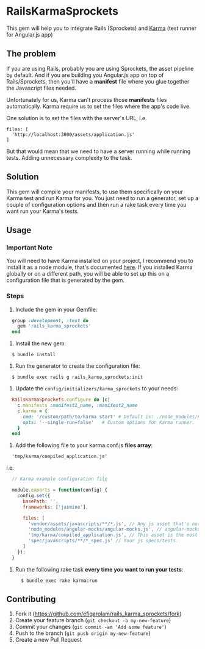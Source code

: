 # RailsKarmaSprockets

This gem will help you to integrate Rails (Sprockets) and [Karma](http://karma-runner.github.io/0.12/index.html) (test runner for Angular.js app)


## The problem

If you are using Rails, probably you are using Sprockets, the asset
pipeline by default. And if you are building you Angular.js app on
top of Rails/Sprockets, then you'll have a **manifest** file where you
glue together the Javascript files needed.

Unfortunately for us, Karma can't process those **manifests** files
automatically. Karma require us to set the files where the app's code
live.

One solution is to set the files with the server's URL, i.e.

    files: [
      'http://localhost:3000/assets/application.js'
    ]

But that would mean that we need to have a server running while running
tests. Adding unnecessary complexity to the task.

## Solution

This gem will compile your manifests, to use them specifically on your
Karma test and run Karma for you. You just need to run a generator, set
up a couple of configuration options and then run a rake task every time
you want run your Karma's tests.

## Usage

### Important Note

You will need to have Karma installed on your project, I
recommend you to install it as a node module, that's documented [here](http://karma-runner.github.io/0.12/intro/installation.html). If you installed Karma globally or on a different path, you will be able to set up this on a configuration file that is generated by the gem.

### Steps

1. Include the gem in your Gemfile:

  ````ruby
    group :development, :test do
      gem 'rails_karma_sprockets'
    end
  ````

1. Install the new gem:

  ````shell
    $ bundle install
  ````

1. Run the generator to create the configuration file:

  ````shell
    $ bundle exec rails g rails_karma_sprockets:init
  ````

1. Update the `config/initializers/karma_sprockets` to your needs:

  ````ruby
    RailsKarmaSprockets.configure do |c|
      c.manifests :manifest1_name, :manifest2_name
      c.karma = {
        cmd: '/custom/path/to/karma start' # Default is: ./node_modules/karma/bin/karma start
        opts: '--single-run=false'   # Custom options for Karma runner.
      }
    end
  ````

1. Add the following file to your karma.conf.js **files array**:

  ````
    'tmp/karma/compiled_application.js'
  ````
  i.e.

  ````javascript
    // Karma example configuration file

    module.exports = function(config) {
      config.set({
        basePath: '',
        frameworks: ['jasmine'],

        files: [
          'vendor/assets/javascripts/**/*.js', // Any js asset that's not included on your manifests.
          'node_modules/angular-mocks/angular-mocks.js', // angular-mocks.js is needed by default, I installed it as a node module, you can have it on vendor too.
          'tmp/karma/compiled_application.js', // This asset is the most important, it contains your manifests code compiled. In other words, it is your Angular app.
          'spec/javascripts/**/*_spec.js' // Your js specs/tests.
        ]
      });
    }
  ````

1. Run the following rake task **every time you want to run your tests**:

    ````shell
      $ bundle exec rake karma:run
    ````

## Contributing

1. Fork it (https://github.com/efigarolam/rails_karma_sprockets/fork)
2. Create your feature branch (`git checkout -b my-new-feature`)
3. Commit your changes (`git commit -am 'Add some feature'`)
4. Push to the branch (`git push origin my-new-feature`)
5. Create a new Pull Request
